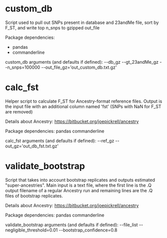 # custom_db

Script used to pull out SNPs present in database and 23andMe file, sort by F_ST, and write top n_snps to gzipped out_file

Package dependencies:
- pandas
- commanderline

custom_db arguments (and defaults if defined):
  --db_gz
  --gt_23andMe_gz
  --n_snps=100000
  --out_file_gz='out_custom_db.txt.gz'

# calc_fst

Helper script to calculate F_ST for Ancestry-format reference files. Output is the input file with an additional column named 'fst' (SNPs with NaN for F_ST are removed)

Details about Ancestry:
https://bitbucket.org/joepickrell/ancestry

Package dependencies:
pandas
commanderline

calc_fst arguments (and defaults if defined):
  --ref_gz
  --out_gz='out_db_fst.txt.gz'

# validate_bootstrap

Script that takes into account bootstrap replicates and outputs estimated "super-ancestries". Main input is a text file, where the first line is the .Q output filename of a regular Ancestry run and remaining lines are the .Q files of bootstrap replicates.

Details about Ancestry:
https://bitbucket.org/joepickrell/ancestry

Package dependencies:
pandas
commanderline

validate_bootstrap arguments (and defaults if defined):
  --file_list
  --negligible_threshold=0.01
  --bootstrap_confidence=0.8

